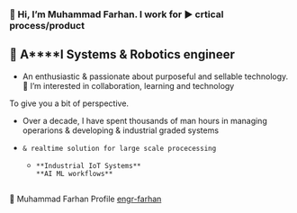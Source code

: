 ### 👋 Hi, I’m Muhammad Farhan. I work for ▶️  crtical process/product

  ## 🤖 **A****I** Systems & **Robotics** engineer
  - An enthusiastic & passionate about purposeful and sellable technology. 
👀 I’m interested in collaboration, learning and technology


 To give you a bit of perspective. 
-  Over a decade, I have spent thousands of man hours in managing operarions & developing & industrial graded systems
-     & realtime solution for large scale procecessing  
  -     **Industrial IoT Systems**
        **AI ML workflows**

   
     ## 
💼 Muhammad Farhan Profile [engr-farhan](https://www.linkedin.com/in/engr-farhan/)



